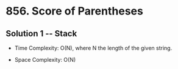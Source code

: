 # 856. Score of Parentheses

## Solution 1 -- Stack

* Time Complexity: O(N), where N the length of the given string.

* Space Complexity: O(N)
